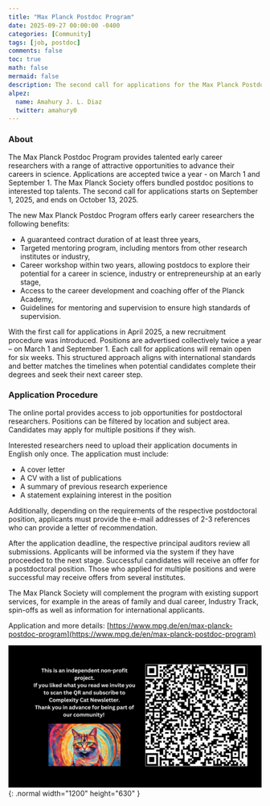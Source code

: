```yaml
---
title: "Max Planck Postdoc Program"
date: 2025-09-27 00:00:00 -0400
categories: [Community]
tags: [job, postdoc]
comments: false
toc: true
math: false
mermaid: false
description: The second call for applications for the Max Planck Postdoctoral Programme is currently open. Take advantage of this opportunity and browse the job vacancies on our application portal.
alpez:
  name: Amahury J. L. Diaz
  twitter: amahury0
---
```

### About
The Max Planck Postdoc Program provides talented early career researchers with a range of attractive opportunities to advance their careers in science. Applications are accepted twice a year - on March 1 and September 1. The Max Planck Society offers bundled postdoc positions to interested top talents. The second call for applications starts on September 1, 2025, and ends on October 13, 2025.

The new Max Planck Postdoc Program offers early career researchers the following benefits:
- A guaranteed contract duration of at least three years,
- Targeted mentoring program, including mentors from other research institutes or industry,
- Career workshop within two years, allowing postdocs to explore their potential for a career in science, industry or entrepreneurship at an early stage,
- Access to the career development and coaching offer of the Planck Academy,
- Guidelines for mentoring and supervision to ensure high standards of supervision.

With the first call for applications in April 2025, a new recruitment procedure was introduced. Positions are advertised collectively twice a year – on March 1 and September 1. Each call for applications will remain open for six weeks. This structured approach aligns with international standards and better matches the timelines when potential candidates complete their degrees and seek their next career step.

### Application Procedure
The online portal provides access to job opportunities for postdoctoral researchers. Positions can be filtered by location and subject area. Candidates may apply for multiple positions if they wish.

Interested researchers need to upload their application documents in English only once. The application must include:
- A cover letter
- A CV with a list of publications
- A summary of previous research experience
- A statement explaining interest in the position

Additionally, depending on the requirements of the respective postdoctoral position, applicants must provide the e-mail addresses of 2-3 references who can provide a letter of recommendation.

 After the application deadline, the respective principal auditors review all submissions. Applicants will be informed via the system if they have proceeded to the next stage. Successful candidates will receive an offer for a postdoctoral position. Those who applied for multiple positions and were successful may receive offers from several institutes.

The Max Planck Society will complement the program with existing support services, for example in the areas of family and dual career, Industry Track, spin-offs as well as information for international applicants.

Application and more details: [https://www.mpg.de/en/max-planck-postdoc-program](https://www.mpg.de/en/max-planck-postdoc-program)

![Desktop View](/assets/img/fix/complexity-cat-newsletter.png){: .normal width="1200" height="630" }

